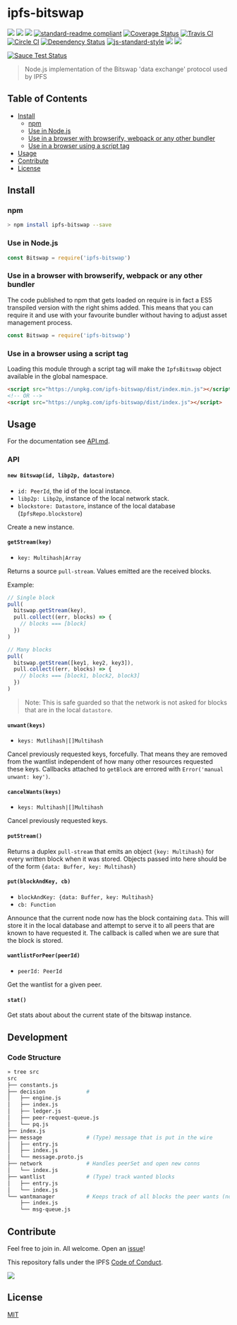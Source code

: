 # ipfs-bitswap

[![](https://img.shields.io/badge/made%20by-Protocol%20Labs-blue.svg?style=flat-square)](http://ipn.io)
[![](https://img.shields.io/badge/project-IPFS-blue.svg?style=flat-square)](http://ipfs.io/)
[![](https://img.shields.io/badge/freenode-%23ipfs-blue.svg?style=flat-square)](http://webchat.freenode.net/?channels=%23ipfs)
[![standard-readme compliant](https://img.shields.io/badge/standard--readme-OK-green.svg?style=flat-square)](https://github.com/RichardLitt/standard-readme)
[![Coverage Status](https://coveralls.io/repos/github/ipfs/js-ipfs-bitswap/badge.svg?branch=master)](https://coveralls.io/github/ipfs/js-ipfs-bitswap?branch=master)
[![Travis CI](https://travis-ci.org/ipfs/js-ipfs-bitswap.svg?branch=master)](https://travis-ci.org/ipfs/js-ipfs-bitswap)
[![Circle CI](https://circleci.com/gh/ipfs/js-ipfs-bitswap.svg?style=svg)](https://circleci.com/gh/ipfs/js-ipfs-bitswap)
[![Dependency Status](https://david-dm.org/ipfs/js-ipfs-bitswap.svg?style=flat-square)](https://david-dm.org/ipfs/js-ipfs-bitswap) [![js-standard-style](https://img.shields.io/badge/code%20style-standard-brightgreen.svg?style=flat-square)](https://github.com/feross/standard)
![](https://img.shields.io/badge/npm-%3E%3D3.0.0-orange.svg?style=flat-square)
![](https://img.shields.io/badge/Node.js-%3E%3D4.0.0-orange.svg?style=flat-square)

[![Sauce Test Status](https://saucelabs.com/browser-matrix/js-ipfs-bitswap.svg)](https://saucelabs.com/u/js-ipfs-bitswap)

> Node.js implementation of the Bitswap 'data exchange' protocol used by IPFS

## Table of Contents

- [Install](#install)
  - [npm](#npm)
  - [Use in Node.js](#use-in-nodejs)
  - [Use in a browser with browserify, webpack or any other bundler](#use-in-a-browser-with-browserify-webpack-or-any-other-bundler)
  - [Use in a browser using a script tag](#use-in-a-browser-using-a-script-tag)
- [Usage](#usage)
- [Contribute](#contribute)
- [License](#license)

## Install

### npm

```sh
> npm install ipfs-bitswap --save
```

### Use in Node.js

```js
const Bitswap = require('ipfs-bitswap')
```

### Use in a browser with browserify, webpack or any other bundler

The code published to npm that gets loaded on require is in fact a ES5 transpiled version with the right shims added. This means that you can require it and use with your favourite bundler without having to adjust asset management process.

```js
const Bitswap = require('ipfs-bitswap')
```

### Use in a browser using a script tag

Loading this module through a script tag will make the `IpfsBitswap` object available in the global namespace.

```html
<script src="https://unpkg.com/ipfs-bitswap/dist/index.min.js"></script>
<!-- OR -->
<script src="https://unpkg.com/ipfs-bitswap/dist/index.js"></script>
```

## Usage

For the documentation see [API.md](API.md).

### API

#### `new Bitswap(id, libp2p, datastore)`

- `id: PeerId`, the id of the local instance.
- `libp2p: Libp2p`, instance of the local network stack.
- `blockstore: Datastore`, instance of the local database (`IpfsRepo.blockstore`)

Create a new instance.

#### `getStream(key)`

- `key: Multihash|Array`

Returns a source `pull-stream`. Values emitted are the received blocks.

Example:

```js
// Single block
pull(
  bitswap.getStream(key),
  pull.collect((err, blocks) => {
    // blocks === [block]
  })
)

// Many blocks
pull(
  bitswap.getStream([key1, key2, key3]),
  pull.collect((err, blocks) => {
    // blocks === [block1, block2, block3]
  })
)
```

> Note: This is safe guarded so that the network is not asked
> for blocks that are in the local `datastore`.

#### `unwant(keys)`

- `keys: Mutlihash|[]Multihash`

Cancel previously requested keys, forcefully. That means they are removed from the
wantlist independent of how many other resources requested these keys. Callbacks
attached to `getBlock` are errored with `Error('manual unwant: key')`.

#### `cancelWants(keys)`

- `keys: Multihash|[]Multihash`

Cancel previously requested keys.

#### `putStream()`

Returns a duplex `pull-stream` that emits an object `{key: Multihash}` for every written block when it was stored.
Objects passed into here should be of the form `{data: Buffer, key: Multihash}`

#### `put(blockAndKey, cb)`

- `blockAndKey: {data: Buffer, key: Multihash}`
- `cb: Function`

Announce that the current node now has the block containing `data`. This will store it
in the local database and attempt to serve it to all peers that are known
 to have requested it. The callback is called when we are sure that the block
 is stored.

#### `wantlistForPeer(peerId)`

- `peerId: PeerId`

Get the wantlist for a given peer.

#### `stat()`

Get stats about about the current state of the bitswap instance.

## Development

### Code Structure

```sh
» tree src
src
├── constants.js
├── decision             #
│   ├── engine.js
│   ├── index.js
│   ├── ledger.js
│   ├── peer-request-queue.js
│   └── pq.js
├── index.js
├── message              # (Type) message that is put in the wire
│   ├── entry.js
│   ├── index.js
│   └── message.proto.js
├── network              # Handles peerSet and open new conns
│   └── index.js
├── wantlist             # (Type) track wanted blocks
│   ├── entry.js
│   └── index.js
└── wantmanager          # Keeps track of all blocks the peer wants (not the others which it is connected)
    ├── index.js
    └── msg-queue.js
```

## Contribute

Feel free to join in. All welcome. Open an [issue](https://github.com/ipfs/js-ipfs-bitswap/issues)!

This repository falls under the IPFS [Code of Conduct](https://github.com/ipfs/community/blob/master/code-of-conduct.md).

[![](https://cdn.rawgit.com/jbenet/contribute-ipfs-gif/master/img/contribute.gif)](https://github.com/ipfs/community/blob/master/contributing.md)

## License

[MIT](LICENSE)
